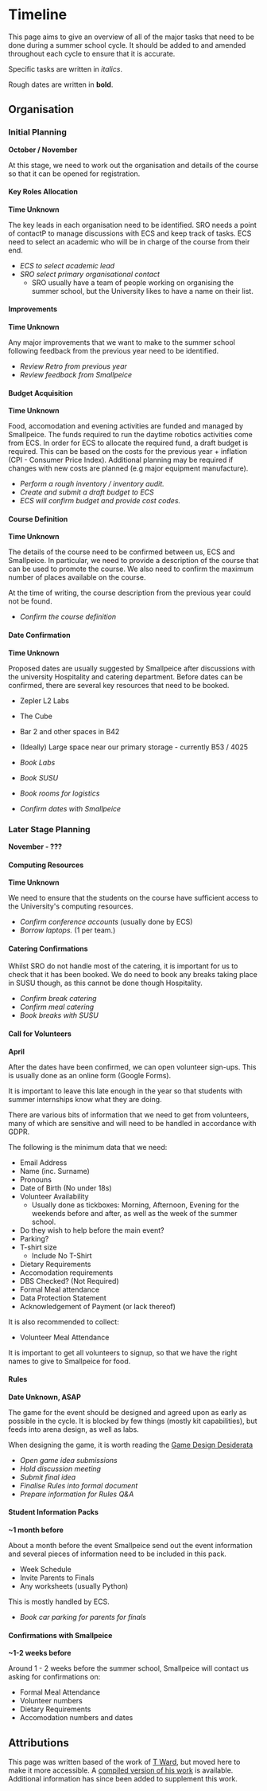 # Timeline

This page aims to give an overview of all of the major tasks that need to be done during a summer school cycle. It should be added to and amended throughout each cycle to ensure that it is accurate.

Specific tasks are written in *italics*.

Rough dates are written in **bold**.

## Organisation

### Initial Planning

**October / November**

At this stage, we need to work out the organisation and details of the course so that it can be opened for registration.

#### Key Roles Allocation

**Time Unknown**

The key leads in each organisation need to be identified. SRO needs a point of contactP to manage discussions with ECS and keep track of tasks. ECS need to select an academic who will be in charge of the course from their end.

- *ECS to select academic lead*
- *SRO select primary organisational contact*
    - SRO usually have a team of people working on organising the summer school, but the University likes to have a name on their list.

#### Improvements

**Time Unknown**

Any major improvements that we want to make to the summer school following feedback from the previous year need to be identified.

- *Review Retro from previous year*
- *Review feedback from Smallpeice*

#### Budget Acquisition

**Time Unknown**

Food, accomodation and evening activities are funded and managed by Smallpeice. The funds required to run the daytime robotics activities come from ECS. In order for ECS to allocate the required fund, a draft budget is required. This can be based on the costs for the previous year + inflation (CPI - Consumer Price Index). Additional planning may be required if changes with new costs are planned (e.g major equipment manufacture).

- *Perform a rough inventory / inventory audit.*
- *Create and submit a draft budget to ECS*
- *ECS will confirm budget and provide cost codes.*

#### Course Definition

**Time Unknown**

The details of the course need to be confirmed between us, ECS and Smallpeice. In particular, we need to provide a description of the course that can be used to promote the course. We also need to confirm the maximum number of places available on the course. 

At the time of writing, the course description from the previous year could not be found.

- *Confirm the course definition*

#### Date Confirmation

**Time Unknown**

Proposed dates are usually suggested by Smallpeice after discussions with the university Hospitality and catering department. Before dates can be confirmed, there are several key resources that need to be booked.

- Zepler L2 Labs
- The Cube
- Bar 2 and other spaces in B42
- (Ideally) Large space near our primary storage - currently B53 / 4025

- *Book Labs*
- *Book SUSU*
- *Book rooms for logistics*
- *Confirm dates with Smallpeice*

### Later Stage Planning

**November - ???**

#### Computing Resources

**Time Unknown**

We need to ensure that the students on the course have sufficient access to the University's computing resources.

- *Confirm conference accounts* (usually done by ECS)
- *Borrow laptops.* (1 per team.)

#### Catering Confirmations

Whilst SRO do not handle most of the catering, it is important for us to check that it has been booked. We do need to book any breaks taking place in SUSU though, as this cannot be done though Hospitality.

- *Confirm break catering*
- *Confirm meal catering*
- *Book breaks with SUSU*

#### Call for Volunteers

**April**

After the dates have been confirmed, we can open volunteer sign-ups. This is usually done as an online form (Google Forms).

It is important to leave this late enough in the year so that students with summer internships know what they are doing.

There are various bits of information that we need to get from volunteers, many of which are sensitive and will need to be handled in accordance with GDPR.

The following is the minimum data that we need:

- Email Address
- Name (inc. Surname)
- Pronouns
- Date of Birth (No under 18s)
- Volunteer Availability
    - Usually done as tickboxes: Morning, Afternoon, Evening for the weekends before and after, as well as the week of the summer school.
- Do they wish to help before the main event?
- Parking?
- T-shirt size
    - Include No T-Shirt
- Dietary Requirements
- Accomodation requirements
- DBS Checked? (Not Required)
- Formal Meal attendance
- Data Protection Statement
- Acknowledgement of Payment (or lack thereof)

It is also recommended to collect:

- Volunteer Meal Attendance


It is important to get all volunteers to signup, so that we have the right names to give to Smallpeice for food.

#### Rules

**Date Unknown, ASAP**

The game for the event should be designed and agreed upon as early as possible in the cycle. It is blocked by few things (mostly kit capabilities), but feeds into arena design, as well as labs.

When designing the game, it is worth reading the [Game Design Desiderata](/events/smallpeice/game-design)

- *Open game idea submissions*
- *Hold discussion meeting*
- *Submit final idea*
- *Finalise Rules into formal document*
- *Prepare information for Rules Q&A*


#### Student Information Packs

**~1 month before**

About a month before the event Smallpeice send out the event information and several pieces of information need to be included in this pack.

- Week Schedule
- Invite Parents to Finals
- Any worksheets (usually Python)

This is mostly handled by ECS.

- *Book car parking for parents for finals*

#### Confirmations with Smallpeice

**~1-2 weeks before**

Around 1 - 2 weeks before the summer school, Smallpeice will contact us asking for confirmations on:

- Formal Meal Attendance
- Volunteer numbers
- Dietary Requirements
- Accomodation numbers and dates

## Attributions

This page was written based of the work of [T Ward](https://github.com/sourcebots/smallpeice-runbook), but moved here to make it more accessible. A [compiled version of his work](/events/smallpeice/docs/runbook2018.pdf) is available. Additional information has since been added to supplement this work.